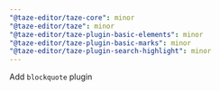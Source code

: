 ```yaml
---
"@taze-editor/taze-core": minor
"@taze-editor/taze": minor
"@taze-editor/taze-plugin-basic-elements": minor
"@taze-editor/taze-plugin-basic-marks": minor
"@taze-editor/taze-plugin-search-highlight": minor
---
```


Add `blockquote` plugin
